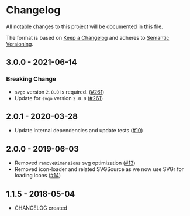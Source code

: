 # Changelog

All notable changes to this project will be documented in this file.

The format is based on [Keep a Changelog](http://keepachangelog.com/en/1.0.0/)
and adheres to [Semantic Versioning](http://semver.org/spec/v2.0.0.html).

<!-- ## Unreleased -->

## 3.0.0 - 2021-06-14

### Breaking Change

- `svgo` version `2.0.0` is required. ([#261](https://github.com/Shopify/web-configs/pull/261))
- Update for `svgo` version `2.0.0` ([#261](https://github.com/Shopify/web-configs/pull/261))

## 2.0.1 - 2020-03-28

- Update internal dependencies and update tests ([#10](https://github.com/Shopify/images/pull/10))

## 2.0.0 - 2019-06-03

- Removed `removeDimensions` svg optimization ([#13](https://github.com/Shopify/images/pull/13))
- Removed icon-loader and related SVGSource as we now use SVGr for loading icons ([#14](https://github.com/Shopify/images/pull/14))

## 1.1.5 - 2018-05-04

- CHANGELOG created
